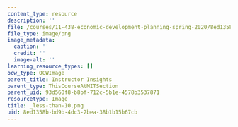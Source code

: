 ```yaml
---
content_type: resource
description: ''
file: /courses/11-438-economic-development-planning-spring-2020/8ed1358bbd9b4dc32bea38b1b15b67cb_less-than-10.png
file_type: image/png
image_metadata:
  caption: ''
  credit: ''
  image-alt: ''
learning_resource_types: []
ocw_type: OCWImage
parent_title: Instructor Insights
parent_type: ThisCourseAtMITSection
parent_uid: 93d560f8-b8bf-712c-5b1e-4578b3537871
resourcetype: Image
title: _less-than-10.png
uid: 8ed1358b-bd9b-4dc3-2bea-38b1b15b67cb
---
```

